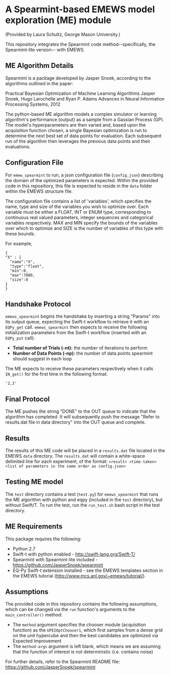 # A Spearmint-based EMEWS model exploration (ME) module
(Provided by Laura Schultz, George Mason University.)

This repository integrates the Spearmint code method--specifically, the Spearmint-lite version-- with EMEWS.

## ME Algorithm Details

Spearmint is a package developed by Jasper Snoek, according to the algorithms outlined in the paper:

Practical Bayesian Optimization of Machine Learning Algorithms
Jasper Snoek, Hugo Larochelle and Ryan P. Adams
Advances in Neural Information Processing Systems, 2012


The python-based ME algorithm models a complex simulator or learning algorithm's performance (output) as a sample from a Gassian Process (GP). The model's hyperparameters are then varied and, based upon the acquisition function chosen, a single Bayesian optimization is run to determine the next best set of data points for evaluation. Each subsequent run of the algorithm then leverages the previous data points and their evaluations. 

## Configuration File
For `emew_spearmint` to run, a json configuration file (`config.json`) describing the domain of the optimized parameters is expected. Within the provided code in this repositiory, this file is expected to reside in the `data` folder within the EMEWS structure file.

The configuration file contains a list of 'variables', which specifies the name, type and size of the variables you wish to optimize over. Each variable must be either a FLOAT, INT or ENUM type, corresponding to continuous real valued parameters, integer sequences and categorical variables respectively. MAX and MIN specify the bounds of the variables over which to optimize and SIZE is the number of variables of this type with these bounds. 

For example,

```
{
"X" : {
  "name":"X",
  "type":"float",
  "min":0,
  "max":7000,
  "size":8
}
}
```


## Handshake Protocol
`emews_spearmint` begins the handshake by inserting a string "Params" into its output queue, expecting the Swift-t workflow to retrieve it with an `EQPy_get` call. `emews_spearmint` then expects to receive the following initialization parameters from the Swift-t workflow (inserted with an `EQPy_put` call):

* **Total number of Trials (-nt):** the number of iterations to perform
* **Number of Data Points (-np):** the number of data points spearmint should suggest in each loop

The ME expects to receive these parameters respectively when it calls `IN_get()` for the first time in the following format:

```
'2,3'
```

## Final Protocol
The ME pushes the string "DONE" to the OUT queue to indicate that the algorithm has completed. It will subsequently push the message "Refer to results.dat file in data directory" into the OUT queue and complete.


## Results
The results of this ME code will be placed in a `results.dat` file located in the EMEWS `data` directory. The `results.dat` will contain a white-space delimited line for each experiment, of the format: `<result> <time-taken> <list of parameters in the same order as config.json>`
 
 
## Testing ME model

The `test` directory contains a test (`test.py`) for `emews_spearmint` that runs the ME algorithm with python and eqpy (included in the `test` directory), but without Swift/T. To run the test, run the `run_test.sh` bash script in the test directory.


## ME Requirements

This package requires the following:
 
* Python 2.7
* Swift-t with python enabled - http://swift-lang.org/Swift-T/
* Spearmint with Spearmint-lite included - https://github.com/JasperSnoek/spearmint
* EQ-Py Swift-t extension installed - see the EMEWS templates section in the EMEWS tutorial (http://www.mcs.anl.gov/~emews/tutorial/).


## Assumptions

The provided code in this repository contains the following assumptions, which can be changed via the `run` function's arguments to the `main_controller()` method: 

* The `method` argument specifies the chooser module (acquisition function) as the `GPEIOptChooser1`, which first samples from a dense grid on the unit hypercube and then the best candidates are optimized via Expected Improvement
* The `method-args` argument is left blank, which means we are assuming that the function of interest is not deterministic (i.e. contains noise)

For further details, refer to the Spearmint README file: https://github.com/JasperSnoek/spearmint
